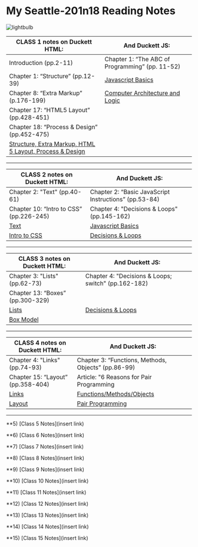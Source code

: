 # My Seattle-201n18 Reading Notes
  
  ![lightbulb](https://user-images.githubusercontent.com/61428656/75473987-fe78c100-594a-11ea-99e6-8322e6af80aa.jpg)
 

 | CLASS 1 **notes on Duckett HTML:**           |   **And Duckett JS:** |
 | -------------------------------------------- | ---------------------------------------------------- |
 |  Introduction (pp.2-11)                      |   Chapter 1: “The ABC of Programming” (pp. 11-52) |
 |  Chapter 1: “Structure” (pp.12-39)           |   [Javascript Basics](javascript.md)  |
 |  Chapter 8: “Extra Markup” (p.176-199)       |   [Computer Architecture and Logic](how-computers-work.md)  |
 |  Chapter 17: “HTML5 Layout” (pp.428-451)     |
 |  Chapter 18: “Process & Design” (pp.452-475) |
 |  [Structure, Extra Markup, HTML 5 Layout, Process & Design](html-notes.md)|
    
___________________________________
    
    
 | CLASS 2 **notes on Duckett HTML:**           |   **And Duckett JS:** |
 | -------------------------------------------- | -------------------------------------------------------- |
 |  Chapter 2: "Text" (pp.40-61)                |    Chapter 2: “Basic JavaScript Instructions” (pp.53-84)     |
 |  Chapter 10: “Intro to CSS” (pp.226-245)     |    Chapter 4: "Decisions & Loops" (pp.145-162)  |
 |  [Text](text.md)                             |    [Javascript Basics](javascript.md)  |
 |  [Intro to CSS](css-notes.md)                |    [Decisions & Loops](loop-notes.md) |
    
___________________________________
  
 | CLASS 3 **notes on Duckett HTML:**           |   **And Duckett JS:** |
 | -------------------------------------------- | ------------------------------------------------------- |
 |  Chapter 3: "Lists" (pp.62-73)               |    Chapter 4: "Decisions & Loops; switch" (pp.162-182)  |
 |  Chapter 13: “Boxes” (pp.300-329)            |    
 |  [Lists](lists.md)                           |   [Decisions & Loops](loop-notes.md) |
 |  [Box Model](boxes.md)                       |    
    
___________________________________
  
 | CLASS 4 **notes on Duckett HTML:**           |   **And Duckett JS:** |
 | -------------------------------------------- | -------------------------------------------------------- |
 |  Chapter 4: "Links" (pp.74-93)               |    Chapter 3: “Functions, Methods, Objects” (pp.86-99)   |
 |  Chapter 15: “Layout” (pp.358-404)           |    Article: "6 Reasons for Pair Programming               |
 |  [Links](links.md)                           |    [Functions/Methods/Objects](functions-methods-objects.md)  |
 |  [Layout](layout.md)                         |    [Pair Programming](pair-programming.md) |
    
___________________________________

  
  **5) [Class 5 Notes](insert link)
  
  **6) [Class 6 Notes](insert link)
  
  **7) [Class 7 Notes](insert link)
  
  **8) [Class 8 Notes](insert link)
  
  **9) [Class 9 Notes](insert link)
  
  **10) [Class 10 Notes](insert link)
  
  **11) [Class 11 Notes](insert link)
  
  **12) [Class 12 Notes](insert link)
  
  **13) [Class 13 Notes](insert link)
  
  **14) [Class 14 Notes](insert link)
  
  **15) [Class 15 Notes](insert link)
  
